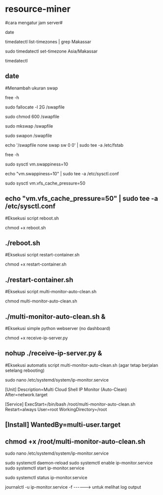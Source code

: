 # resource-miner

#cara mengatur jam server#




date

timedatectl list-timezones | grep Makassar

sudo timedatectl set-timezone Asia/Makassar

timedatectl

date
------------------------------------------------------------------------------


#Menambah ukuran swap

free -h

sudo fallocate -l 2G /swapfile

sudo chmod 600 /swapfile

sudo mkswap /swapfile

sudo swapon /swapfile

echo '/swapfile none swap sw 0 0' | sudo tee -a /etc/fstab

free -h

sudo sysctl vm.swappiness=10

echo "vm.swappiness=10" | sudo tee -a /etc/sysctl.conf

sudo sysctl vm.vfs_cache_pressure=50

echo "vm.vfs_cache_pressure=50" | sudo tee -a /etc/sysctl.conf
--------------------------------------------------------------------------------


#Eksekusi script reboot.sh

chmod +x reboot.sh

./reboot.sh
------------------------------------------------------------------------------


#Eksekusi script restart-container.sh

chmod +x restart-container.sh

./restart-container.sh
-------------------------------------------------------------------------------


#Eksekusi script multi-monitor-auto-clean.sh


chmod multi-monitor-auto-clean.sh

./multi-monitor-auto-clean.sh &
------------------------------------------------------------------------------


#Eksekusi simple python webserver (no dashboard)

chmod +x receive-ip-server.py

nohup ./receive-ip-server.py &
-------------------------------------------------------------------------------


#Eksekusi automatis script multi-monitor-auto-clean.sh (agar tetap berjalan setelang rebooting)


sudo nano /etc/systemd/system/ip-monitor.service


[Unit]
Description=Multi Cloud Shell IP Monitor (Auto-Clean)
After=network.target

[Service]
ExecStart=/bin/bash /root/multi-monitor-auto-clean.sh
Restart=always
User=root
WorkingDirectory=/root

[Install]
WantedBy=multi-user.target
-------------------------------------------------------------------------------

chmod +x /root/multi-monitor-auto-clean.sh
-------------------------------------------------------------------------------


sudo nano /etc/systemd/system/ip-monitor.service


sudo systemctl daemon-reload
sudo systemctl enable ip-monitor.service
sudo systemctl start ip-monitor.service


sudo systemctl status ip-monitor.service


journalctl -u ip-monitor.service -f   ------> untuk melihat log output

